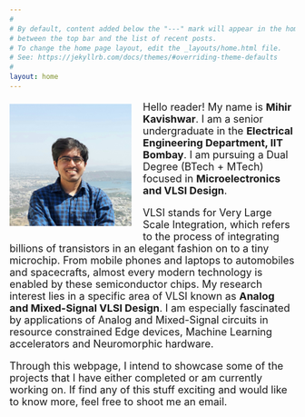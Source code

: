 ```yaml
---
#
# By default, content added below the "---" mark will appear in the home page
# between the top bar and the list of recent posts.
# To change the home page layout, edit the _layouts/home.html file.
# See: https://jekyllrb.com/docs/themes/#overriding-theme-defaults
#
layout: home
---
```


<img align="left" src="assets/images/Mihir_Kavishwar.jpg" alt="Mihir Kavishwar" style="height: 215px; width:215px; padding: 5px 20px 10px 0px;"/> 
<font size="4">

<p>
Hello reader! My name is <b>Mihir Kavishwar</b>. I am a senior undergraduate in the <b>Electrical Engineering Department, IIT Bombay</b>. I am pursuing a Dual Degree (BTech + MTech) focused in <b>Microelectronics and VLSI Design</b>.  
</p> 
<p>
VLSI stands for Very Large Scale Integration, which refers to the process of integrating billions of transistors in an elegant fashion on to a tiny microchip. From mobile phones and laptops to automobiles and spacecrafts, almost every modern technology is enabled by these semiconductor chips. My research interest lies in a specific area of VLSI known as <b>Analog and Mixed-Signal VLSI Design</b>. I am especially fascinated by applications of Analog and Mixed-Signal circuits in resource constrained Edge devices, Machine Learning accelerators and Neuromorphic hardware. 
</p>
<p>
Through this webpage, I intend to showcase some of the projects that I have either completed or am currently working on. If find any of this stuff exciting and would like to know more, feel free to shoot me an email.  
</p>
</font>


<!-- Over the last few decades, the semiconductor industry has been large governed by [Moore's Law](https://en.wikipedia.org/wiki/Moore%27s_law) and we have seen exponential increase in computing power of microprocessors. However, it seems that we are reaching a point where shrinking transistor sizes further would be extremely difficult due to fundamental limits imposed by quantum mechanics. Unfortunately, the -->
<!-- <p>
Hello reader! My name is <b>Mihir Kavishwar</b>. I am a senior undergraduate in the <b>Electrical Engineering Department, IIT Bombay</b>. I am pursuing a Dual Degree (BTech + MTech) focused in <b>Microelectronics and VLSI</b>. I plan to use this platform to showcase my key projects as well as talk about all the cool stuff in technology that excites me. 
</p> 
<p> 
While I expect to touch on a diverse set of topics in my blog posts, the theme across most of them will be the same - navigating through complex concepts and distilling out the core ideas. I hope you find the content enjoyable!  
</p> -->